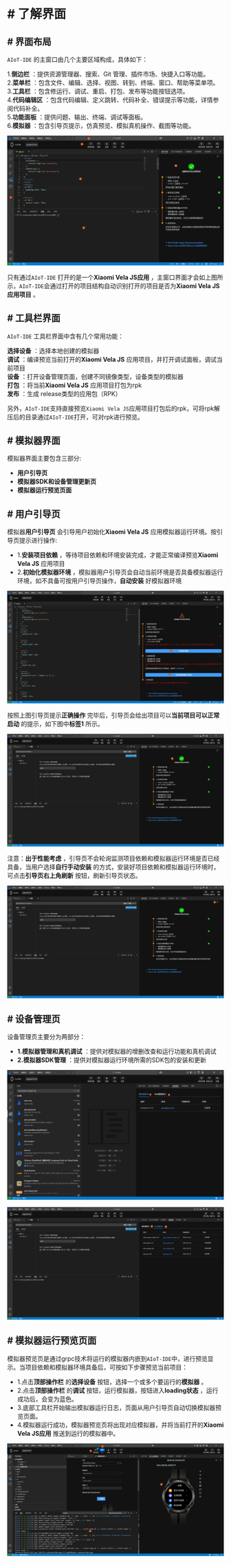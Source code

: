 <!-- 源地址: https://iot.mi.com/vela/quickapp/zh/tools/start/project.html -->

# # 了解界面

## # 界面布局

`AIoT-IDE` 的主窗口由几个主要区域构成，具体如下：

1.**侧边栏** ：提供资源管理器、搜索、Git 管理、插件市场、快捷入口等功能。  
2.**菜单栏** ：包含文件、编辑、选择、视图、转到、终端、窗口、帮助等菜单项。  
3.**工具栏** ：包含修运行、调试、重启、打包、发布等功能按钮选项。  
4.**代码编辑区** ：包含代码编辑、定义跳转、代码补全、错误提示等功能，详情参阅代码补全。  
5.**功能面板** ：提供问题、输出、终端、调试等面板。  
6.**模拟器** ：包含引导页提示，仿真预览、模拟真机操作、截图等功能。

![alt text](../../images/ide-tools.4a06361a.png)

只有通过`AIoT-IDE` 打开的是一个**Xiaomi Vela JS应用** ，主窗口界面才会如上图所示，`AIoT-IDE`会通过打开的项目结构自动识别打开的项目是否为**Xiaomi Vela JS应用项目** 。

## # 工具栏界面

`AIoT-IDE` 工具栏界面中含有几个常用功能：

**选择设备** ：选择本地创建的模拟器  
**调试** ：编译预览当前打开的**Xiaomi Vela JS** 应用项目，并打开调试面板，调试当前项目  
**设备** ：打开设备管理页面，创建不同镜像类型，设备类型的模拟器  
**打包** ：将当前**Xiaomi Vela JS** 应用项目打包为rpk  
**发布** ：生成 release类型的应用包（RPK）

另外，`AIoT-IDE`支持直接预览`Xiaomi Vela JS`应用项目打包后的rpk，可将rpk解压后的目录通过`AIoT-IDE`打开，可对rpk进行预览。

## # 模拟器界面

模拟器界面主要包含三部分:

  * **用户引导页**
  * **模拟器SDK和设备管理更新页**
  * **模拟器运行预览页面**

## # 用户引导页

模拟器**用户引导页** 会引导用户初始化**Xiaomi Vela JS** 应用模拟器运行环境。按引导页提示进行操作:

  * 1.**安装项目依赖** ，等待项目依赖和环境安装完成，才能正常编译预览**Xiaomi Vela JS** 应用项目
  * 2.**初始化模拟器环境** ，模拟器用户引导页会自动当前环境是否具备模拟器运行环境，如不具备可按用户引导页操作，**自动安装** 好模拟器环境

![alt text](../../images/ide-warning.d01a52ec.png)

按照上图引导页提示**正确操作** 完毕后，引导页会给出项目可以**当前项目可以正常启动** 的提示，如下图中**标签1** 所示。

![alt text](../../images/ide-success.1f62c9e0.png)

注意：**出于性能考虑** ，引导页不会轮询监测项目依赖和模拟器运行环境是否已经具备，当用户选择**自行手动安装** 的方式，安装好项目依赖和模拟器运行环境时，可点击**引导页右上角刷新** 按钮，刷新引导页状态。

![alt text](../../images/ide-sx.c793d13b.png)

## # 设备管理页

设备管理页主要分为两部分：

  * **1.模拟器管理和真机调试** ：提供对模拟器的增删改查和运行功能和真机调试
  * **2.模拟器SDK管理** ：提供对模拟器运行环境所需的SDK包的安装和更新

![alt text](../../images/ide-emulator-1.9aad1716.png)

![alt text](../../images/ide-emulator-19.35ff6df5.png)

## # 模拟器运行预览页面

模拟器预览页是通过grpc技术将运行的模拟器内嵌到`AIoT-IDE`中，进行预览显示。当项目依赖和模拟器环境具备后，可按如下步骤预览当前项目：

  * 1.点击**顶部操作栏** 的**选择设备** 按钮，选择一个或多个要运行的**模拟器** 。
  * 2.点击****顶部操作栏**** 的**调试** 按钮，运行模拟器，按钮进入**loading状态** ，运行成功后，会变为蓝色。
  * 3.底部工具栏开始输出模拟器运行日志，页面从用户引导页自动切换模拟器预览页面。
  * 4.模拟器运行成功，模拟器预览页将出现对应模拟器，并将当前打开的**Xiaomi Vela JS应用** 推送到运行的模拟器中。

![alt text](../../images/ide-debugrun.92035925.png)
